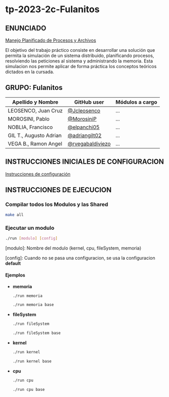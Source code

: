 # tp-2023-2c-Fulanitos

## ENUNCIADO 

[Manejo Planificado de Procesos y Archivos](https://docs.google.com/document/d/1g6DEcbjilpX2XUBADuF6dPnrLv5lzoTZSVYCPgpHM_Q/edit)

El objetivo del trabajo práctico consiste en desarrollar una solución que permita la simulación de un sistema distribuido, planificando procesos, resolviendo las peticiones al sistema y administrando la memoria. Esta simulacion nos permite aplicar de forma práctica los conceptos teóricos dictados en la cursada.


## GRUPO: Fulanitos

| Apellido y Nombre | GitHub user | Módulos a cargo |
|-------------------|-------------|-----------------|
| LEOSENCO, Juan Cruz | [@Jcleosenco](https://github.com/Jcleosenco)| ... |
| MOROSINI, Pablo | [@MorosiniP](https://github.com/MorosiniP) | ... |
| NOBLIA, Francisco | [@elpanchi05](https://github.com/elpanchi05) | ... |
| GIL T., Augusto Adrian  | [@adriangilt02](https://github.com/adriangilt02)| ... |
| VEGA B., Ramon Angel  | [@rvegabaldiviezo](https://www.github.com/rvegabaldiviezo) | ... |


## INSTRUCCIONES INICIALES DE CONFIGURACION 
[Instrucciones de configuración](./INSTRUCCIONES.md#instrucciones-de-configuración-iniciales)

## INSTRUCCIONES DE EJECUCION

### Compilar todos los Modulos y las Shared
```bash
make all
```
### Ejecutar un modulo
```bash
./run [modulo] [config] 
```
[modulo]: Nombre del modulo (kernel, cpu, fileSystem, memoria)

[config]: Cuando no se pasa una configuracion, se usa la configuracion **default** 

#### Ejemplos

- **memoria**
    ```bash
    ./run memoria
    ``` 
	```bash
    ./run memoria base    
	```  
- **fileSystem**
    ```bash
    ./run fileSystem
    ``` 
	```bash
    ./run fileSystem base    
	```  
- **kernel**
    ```bash
    ./run kernel
    ``` 
	```bash
    ./run kernel base    
	```  
- **cpu**
    ```bash
    ./run cpu
    ``` 
	```bash
    ./run cpu base    
	```  